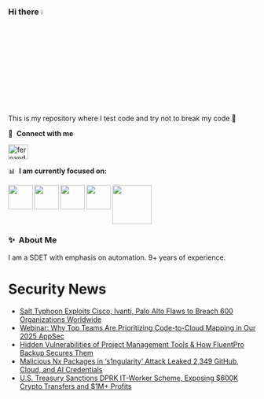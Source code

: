 ### Hi there <a href="https://www.gautamkrishnar.com/"><img src="https://media.giphy.com/media/hvRJCLFzcasrR4ia7z/giphy.gif" width="5%"></a>
This is my repository where I test code and try not to break my code :rofl:

🔗 &nbsp;**Connect with me**
<p align="left">
<a href="https://linkedin.com/in/fernandorlcruz" target="blank"><img align="center" src="https://raw.githubusercontent.com/rahuldkjain/github-profile-readme-generator/master/src/images/icons/Social/linked-in-alt.svg" alt="fernando cruz" height="30" width="40" /></a>
  
📊 &nbsp;**I am currently focused on:**

<img align="left" width='50' height='50' src="https://cdn.jsdelivr.net/gh/devicons/devicon/icons/python/python-original-wordmark.svg" />
<img align="left" width='50' height='50' src="https://cdn.jsdelivr.net/gh/devicons/devicon/icons/csharp/csharp-original.svg" />
<img align="left" width='50' height='50' src="https://cdn.jsdelivr.net/gh/devicons/devicon/icons/jenkins/jenkins-original.svg" />
<img align="left" width='50' height='50' src="https://www.svgrepo.com/show/306098/githubactions.svg" />
<img width='80' height='80' src="https://cdn2.vectorstock.com/i/1000x1000/64/81/security-testing-concept-icon-safety-audit-key-vector-29166481.jpg" />
          
          
  
### ✨&nbsp; About Me

I am a SDET with emphasis on automation. 9+ years of experience.

# Security News
<!-- BLOG-POST-LIST:START -->
- [Salt Typhoon Exploits Cisco, Ivanti, Palo Alto Flaws to Breach 600 Organizations Worldwide](https://thehackernews.com/2025/08/salt-typhoon-exploits-cisco-ivanti-palo.html)
- [Webinar: Why Top Teams Are Prioritizing Code-to-Cloud Mapping in Our 2025 AppSec](https://thehackernews.com/2025/08/webinar-why-top-teams-are-prioritizing.html)
- [Hidden Vulnerabilities of Project Management Tools &amp; How FluentPro Backup Secures Them](https://thehackernews.com/2025/08/hidden-vulnerabilities-of-project.html)
- [Malicious Nx Packages in ‘s1ngularity’ Attack Leaked 2,349 GitHub, Cloud, and AI Credentials](https://thehackernews.com/2025/08/malicious-nx-packages-in-s1ngularity.html)
- [U.S. Treasury Sanctions DPRK IT-Worker Scheme, Exposing $600K Crypto Transfers and $1M+ Profits](https://thehackernews.com/2025/08/us-treasury-sanctions-dprk-it-worker.html)
<!-- BLOG-POST-LIST:END -->
